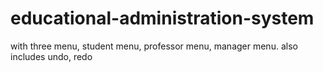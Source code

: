 # educational-administration-system
with three menu, student menu, professor menu, manager menu. also includes undo, redo
